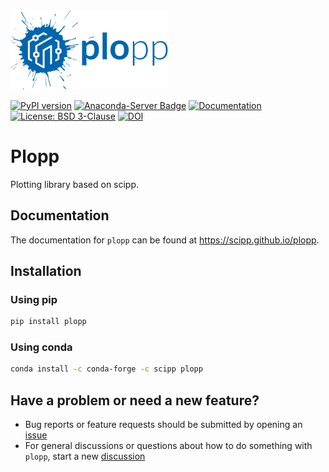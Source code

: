 <img src="docs/_static/logo.svg" width="50%" />

[![PyPI version](https://badge.fury.io/py/plopp.svg)](https://pypi.org/project/plopp)
[![Anaconda-Server Badge](https://anaconda.org/scipp/plopp/badges/version.svg)](https://anaconda.org/scipp/plopp)
[![Documentation](https://img.shields.io/badge/docs-online-success)](https://scipp.github.io/plopp/)
[![License: BSD 3-Clause](https://img.shields.io/badge/License-BSD%203--Clause-blue.svg)](LICENSE)
[![DOI](https://zenodo.org/badge/528859752.svg)](https://zenodo.org/badge/latestdoi/528859752)

# Plopp

Plotting library based on scipp.

## Documentation

The documentation for `plopp` can be found at https://scipp.github.io/plopp.

## Installation

### Using pip

```sh
pip install plopp
```

### Using conda

```sh
conda install -c conda-forge -c scipp plopp
```

## Have a problem or need a new feature?

- Bug reports or feature requests should be submitted by opening an [issue](https://github.com/scipp/plopp/issues)
- For general discussions or questions about how to do something with `plopp`, start a new [discussion](https://github.com/scipp/plopp/discussions)
